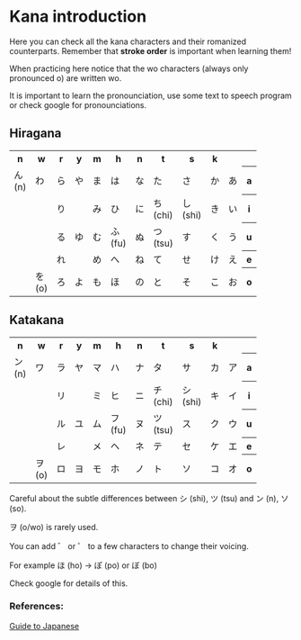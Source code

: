 # Kana introduction

Here you can check all the kana characters and their romanized counterparts. Remember that **stroke order** is important when learning them!

When practicing here notice that the wo characters (always only pronounced o) are written wo.

It is important to learn the pronounciation, use some text to speech program or check google for pronounciations.

## Hiragana

<table>
	<tr>
		<th>n</th>
		<th>w</th>
		<th>r</th>
		<th>y</th>
		<th>m</th>
		<th>h</th>
		<th>n</th>
		<th>t</th>
		<th>s</th>
		<th>k</th>
		<th></th>
		<th></th>
	</tr>
	<tr>
		<td>ん<br>(n)</td>
		<td>わ</td>
		<td>ら</td>
		<td>や</td>
		<td>ま</td>
		<td>は</td>
		<td>な</td>
		<td>た</td>
		<td>さ</td>
		<td>か</td>
		<td>あ</td>
		<th>a</th>
	</tr>
	<tr>
		<td></td>
		<td></td>
		<td>り</td>
		<td></td>
		<td>み</td>
		<td>ひ</td>
		<td>に</td>
		<td>ち<br>(chi)</td>
		<td>し<br>(shi)</td>
		<td>き</td>
		<td>い</td>
		<th>i</th>
	</tr>
	<tr>
		<td></td>
		<td></td>
		<td>る</td>
		<td>ゆ</td>
		<td>む</td>
		<td>ふ<br>(fu)</td>
		<td>ぬ</td>
		<td>つ<br>(tsu)</td>
		<td>す</td>
		<td>く</td>
		<td>う</td>
		<th>u</th>
	</tr>
	<tr>
		<td></td>
		<td></td>
		<td>れ</td>
		<td></td>
		<td>め</td>
		<td>へ</td>
		<td>ね</td>
		<td>て</td>
		<td>せ</td>
		<td>け</td>
		<td>え</td>
		<th>e</th>
	</tr>
	<tr>
		<td></td>
		<td>を<br>(o)</td>
		<td>ろ</td>
		<td>よ</td>
		<td>も</td>
		<td>ほ</td>
		<td>の</td>
		<td>と</td>
		<td>そ</td>
		<td>こ</td>
		<td>お</td>
		<th>o</th>
	</tr>
</table>

## Katakana

<table>
	<tr>
		<th>n</th>
		<th>w</th>
		<th>r</th>
		<th>y</th>
		<th>m</th>
		<th>h</th>
		<th>n</th>
		<th>t</th>
		<th>s</th>
		<th>k</th>
		<th></th>
		<th></th>
	</tr>
	<tr>
		<td>ン<br>(n)</td>
		<td>ワ</td>
		<td>ラ</td>
		<td>ヤ</td>
		<td>マ</td>
		<td>ハ</td>
		<td>ナ</td>
		<td>タ</td>
		<td>サ</td>
		<td>カ</td>
		<td>ア</td>
		<th>a</th>
	</tr>
	<tr>
		<td></td>
		<td></td>
		<td>リ</td>
		<td></td>
		<td>ミ</td>
		<td>ヒ</td>
		<td>ニ</td>
		<td>チ<br>(chi)</td>
		<td>シ<br>(shi)</td>
		<td>キ</td>
		<td>イ</td>
		<th>i</th>
	</tr>
	<tr>
		<td></td>
		<td></td>
		<td>ル</td>
		<td>ユ</td>
		<td>ム</td>
		<td>フ<br>(fu)</td>
		<td>ヌ</td>
		<td>ツ<br>(tsu)</td>
		<td>ス</td>
		<td>ク</td>
		<td>ウ</td>
		<th>u</th>
	</tr>
	<tr>
		<td></td>
		<td></td>
		<td>レ</td>
		<td></td>
		<td>メ</td>
		<td>ヘ</td>
		<td>ネ</td>
		<td>テ</td>
		<td>セ</td>
		<td>ケ</td>
		<td>エ</td>
		<th>e</th>
	</tr>
	<tr>
		<td></td>
		<td>ヲ<br>(o)</td>
		<td>ロ</td>
		<td>ヨ</td>
		<td>モ</td>
		<td>ホ</td>
		<td>ノ</td>
		<td>ト</td>
		<td>ソ</td>
		<td>コ</td>
		<td>オ</td>
		<th>o</th>
	</tr>
</table>

Careful about the subtle differences between シ (shi), ツ (tsu) and ン (n), ソ (so).

ヲ (o/wo) is rarely used.

You can add ゛ or ゜ to a few characters to change their voicing.

For example ほ (ho) -> ぽ (po) or ぼ (bo)

Check google for details of this.

### References:

[Guide to Japanese](http://www.guidetojapanese.org/learn/complete/hiragana)
